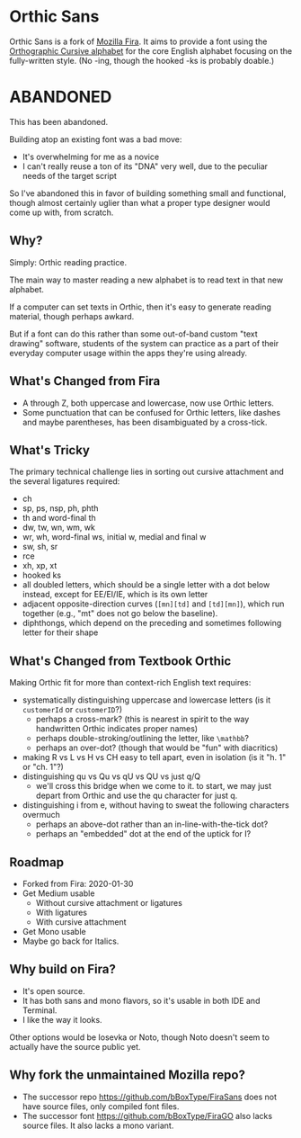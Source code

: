 # Orthic Sans
Orthic Sans is a fork of [Mozilla Fira](http://mozilla.github.io/Fira/).
It aims to provide a font using the [Orthographic Cursive alphabet](https://jeremy-w.github.io/orthic/manual#the-cursive-alphabet) for the core English alphabet focusing on the fully-written style. (No -ing, though the hooked -ks is probably doable.)

# ABANDONED
This has been abandoned.

Building atop an existing font was a bad move:

- It's overwhelming for me as a novice
- I can't really reuse a ton of its "DNA" very well, due to the peculiar needs
  of the target script

So I've abandoned this in favor of building something small and functional,
though almost certainly uglier than what a proper type designer would come up
with, from scratch.

## Why?
Simply: Orthic reading practice.

The main way to master reading a new alphabet is to read text in that new alphabet.

If a computer can set texts in Orthic, then it's easy to generate reading material, though perhaps awkard.

But if a font can do this rather than some out-of-band custom "text drawing" software,  students of the system can practice as a part of their everyday computer usage within the apps they're using already.

## What's Changed from Fira
- A through Z, both uppercase and lowercase, now use Orthic letters.
- Some punctuation that can be confused for Orthic letters, like dashes and maybe parentheses, has been disambiguated by a cross-tick.

## What's Tricky
The primary technical challenge lies in sorting out cursive attachment and the several ligatures required:

- ch
- sp, ps, nsp, ph, phth
- th and word-final th
- dw, tw, wn, wm, wk
- wr, wh, word-final ws, initial w, medial and final w
- sw, sh, sr
- rce
- xh, xp, xt
- hooked ks
- all doubled letters, which should be a single letter with a dot below instead, except for EE/EI/IE, which is its own letter
- adjacent opposite-direction curves (`[mn][td]` and `[td][mn]`), which run together (e.g., "mt" does not go below the baseline).
- diphthongs, which depend on the preceding and sometimes following letter for their shape

## What's Changed from Textbook Orthic
Making Orthic fit for more than context-rich English text requires:

- systematically distinguishing uppercase and lowercase letters (is it `customerId` or `customerID`?)
    - perhaps a cross-mark? (this is nearest in spirit to the way handwritten Orthic indicates proper names)
    - perhaps double-stroking/outlining the letter, like `\mathbb`?
    - perhaps an over-dot? (though that would be "fun" with diacritics)
- making R vs L vs H vs CH easy to tell apart, even in isolation (is it "h. 1" or "ch. 1"?)
- distinguishing qu vs Qu vs qU vs QU vs just q/Q
    - we'll cross this bridge when we come to it. to start, we may just depart from Orthic and use the qu character for just q.
- distinguishing i from e, without having to sweat the following characters overmuch
    - perhaps an above-dot rather than an in-line-with-the-tick dot?
    - perhaps an "embedded" dot at the end of the uptick for I?

## Roadmap
- Forked from Fira: 2020-01-30
- Get Medium usable
    - Without cursive attachment or ligatures
    - With ligatures
    - With cursive attachment
- Get Mono usable
- Maybe go back for Italics.

## Why build on Fira?
- It's open source.
- It has both sans and mono flavors, so it's usable in both IDE and Terminal.
- I like the way it looks.

Other options would be Iosevka or Noto, though Noto doesn't seem to actually have the source public yet.

## Why fork the unmaintained Mozilla repo?
- The successor repo https://github.com/bBoxType/FiraSans does not have source files, only compiled font files.
- The successor font https://github.com/bBoxType/FiraGO also lacks source files. It also lacks a mono variant.
